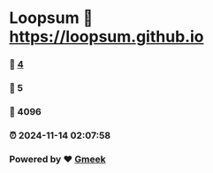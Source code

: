 # Loopsum :link: https://loopsum.github.io 
### :page_facing_up: [4](https://loopsum.github.io/tag.html) 
### :speech_balloon: 5 
### :hibiscus: 4096 
### :alarm_clock: 2024-11-14 02:07:58 
### Powered by :heart: [Gmeek](https://github.com/Meekdai/Gmeek)
